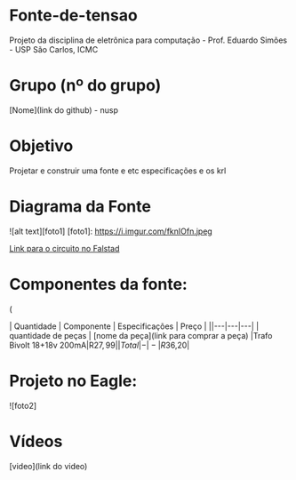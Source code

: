 # Fonte-de-tensao
Projeto da disciplina de eletrônica para computação - Prof. Eduardo Simões - USP São Carlos, ICMC

# Grupo (nº do grupo)
[Nome](link do github) - nusp

# Objetivo
Projetar e construir uma fonte e etc especificações e os krl

# Diagrama da Fonte
![alt text][foto1]
[foto1]: https://i.imgur.com/fknIOfn.jpeg

[Link para o circuito no Falstad](https://tinyurl.com/25gdhbp7)

# Componentes da fonte:
(

|  Quantidade  |  Componente  |  Especificações  |  Preço  |
||---|---|---|
| quantidade de peças | [nome da peça](link para comprar a peça) |Trafo Bivolt 18+18v 200mA|R$27,99|
| Total | - | - |R$36,20|


# Projeto no Eagle: 
![foto2]
# Vídeos 
[video](link do video)

